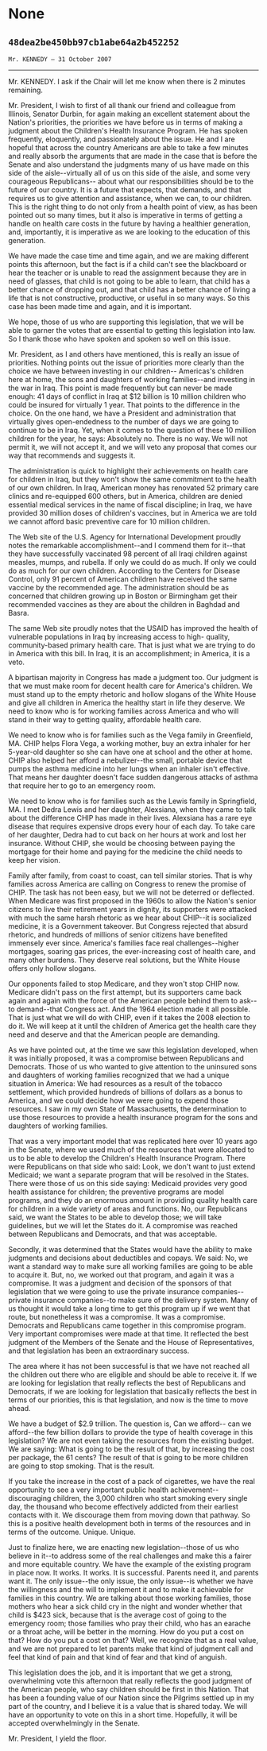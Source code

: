 # None
## `48dea2be450bb97cb1abe64a2b452252`
`Mr. KENNEDY — 31 October 2007`

---


Mr. KENNEDY. I ask if the Chair will let me know when there is 2 
minutes remaining.

 Mr. President, I wish to first of all thank our friend and colleague 
from Illinois, Senator Durbin, for again making an excellent statement 
about the Nation's priorities, the priorities we have before us in 
terms of making a judgment about the Children's Health Insurance 
Program. He has spoken frequently, eloquently, and passionately about 
the issue. He and I are hopeful that across the country Americans are 
able to take a few minutes and really absorb the arguments that are 
made in the case that is before the Senate and also understand the 
judgments many of us have made on this side of the aisle--virtually all 
of us on this side of the aisle, and some very courageous Republicans--
about what our responsibilities should be to the future of our country. 
It is a future that expects, that demands, and that requires us to give 
attention and assistance, when we can, to our children. This is the 
right thing to do not only from a health point of view, as has been 
pointed out so many times, but it also is imperative in terms of 
getting a handle on health care costs in the future by having a 
healthier generation, and, importantly, it is imperative as we are 
looking to the education of this generation.

 We have made the case time and time again, and we are making 
different points this afternoon, but the fact is if a child can't see 
the blackboard or hear the teacher or is unable to read the assignment 
because they are in need of glasses, that child is not going to be able 
to learn, that child has a better chance of dropping out, and that 
child has a better chance of living a life that is not constructive, 
productive, or useful in so many ways. So this case has been made time 
and again, and it is important.

 We hope, those of us who are supporting this legislation, that we 
will be able to garner the votes that are essential to getting this 
legislation into law. So I thank those who have spoken and spoken so 
well on this issue.

 Mr. President, as I and others have mentioned, this is really an 
issue of priorities. Nothing points out the issue of priorities more 
clearly than the choice we have between investing in our children--
Americas's children here at home, the sons and daughters of working 
families--and investing in the war in Iraq. This point is made 
frequently but can never be made enough: 41 days of conflict in Iraq at 
$12 billion is 10 million children who could be insured for virtually 1 
year. That points to the difference in the choice. On the one hand, we 
have a President and administration that virtually gives open-endedness 
to the number of days we are going to continue to be in Iraq. Yet, when 
it comes to the question of these 10 million children for the year, he 
says: Absolutely no. There is no way. We will not permit it, we will 
not accept it, and we will veto any proposal that comes our way that 
recommends and suggests it.

 The administration is quick to highlight their achievements on 
health care for children in Iraq, but they won't show the same 
commitment to the health of our own children. In Iraq, American money 
has renovated 52 primary care clinics and re-equipped 600 others, but 
in America, children are denied essential medical services in the name 
of fiscal discipline; in Iraq, we have provided 30 million doses of 
children's vaccines, but in America we are told we cannot afford basic 
preventive care for 10 million children.

 The Web site of the U.S. Agency for International Development 
proudly notes the remarkable accomplishment--and I commend them for 
it--that they have successfully vaccinated 98 percent of all Iraqi 
children against measles, mumps, and rubella. If only we could do as 
much. If only we could do as much for our own children. According to 
the Centers for Disease Control, only 91 percent of American children 
have received the same vaccine by the recommended age. The 
administration should be as concerned that children growing up in 
Boston or Birmingham get their recommended vaccines as they are about 
the children in Baghdad and Basra.

 The same Web site proudly notes that the USAID has improved the 
health of vulnerable populations in Iraq by increasing access to high-
quality, community-based primary health care. That is just what we are 
trying to do in America with this bill. In Iraq, it is an 
accomplishment; in America, it is a veto.

 A bipartisan majority in Congress has made a judgment too. Our 
judgment is that we must make room for decent health care for America's 
children. We must stand up to the empty rhetoric and hollow slogans of 
the White House and give all children in America the healthy start in 
life they deserve. We need to know who is for working families across 
America and who will stand in their way to getting quality, affordable 
health care.

We need to know who is for families such as the Vega family in 
Greenfield, MA. CHIP helps Flora Vega, a working mother, buy an extra 
inhaler for her 5-year-old daughter so she can have one at school and 
the other at home. CHIP also helped her afford a nebulizer--the small, 
portable device that pumps the asthma medicine into her lungs when an 
inhaler isn't effective. That means her daughter doesn't face sudden 
dangerous attacks of asthma that require her to go to an emergency 
room.



 We need to know who is for families such as the Lewis family in 
Springfield, MA. I met Dedra Lewis and her daughter, Alexsiana, when 
they came to talk about the difference CHIP has made in their lives. 
Alexsiana has a rare eye disease that requires expensive drops every 
hour of each day. To take care of her daughter, Dedra had to cut back 
on her hours at work and lost her insurance. Without CHIP, she would be 
choosing between paying the mortgage for their home and paying for the 
medicine the child needs to keep her vision.

Family after family, from coast to coast, can tell similar stories. 
That is why families across America are calling on Congress to renew 
the promise of CHIP. The task has not been easy, but we will not be 
deterred or deflected. When Medicare was first proposed in the 1960s to 
allow the Nation's senior citizens to live their retirement years in 
dignity, its supporters were attacked with much the same harsh rhetoric 
as we hear about CHIP--it is socialized medicine, it is a Government 
takeover. But Congress rejected that absurd rhetoric, and hundreds of 
millions of senior citizens have benefited immensely ever since. 
America's families face real challenges--higher mortgages, soaring gas 
prices, the ever-increasing cost of health care, and many other 
burdens. They deserve real solutions, but the White House offers only 
hollow slogans.


Our opponents failed to stop Medicare, and they won't stop CHIP now. 
Medicare didn't pass on the first attempt, but its supporters came back 
again and again with the force of the American people behind them to 
ask--to demand--that Congress act. And the 1964 election made it all 
possible. That is just what we will do with CHIP, even if it takes the 
2008 election to do it. We will keep at it until the children of 
America get the health care they need and deserve and that the American 
people are demanding.

As we have pointed out, at the time we saw this legislation 
developed, when it was initially proposed, it was a compromise between 
Republicans and Democrats. Those of us who wanted to give attention to 
the uninsured sons and daughters of working families recognized that we 
had a unique situation in America: We had resources as a result of the 
tobacco settlement, which provided hundreds of billions of dollars as a 
bonus to America, and we could decide how we were going to expend those 
resources. I saw in my own State of Massachusetts, the determination to 
use those resources to provide a health insurance program for the sons 
and daughters of working families.

That was a very important model that was replicated here over 10 
years ago in the Senate, where we used much of the resources that were 
allocated to us to be able to develop the Children's Health Insurance 
Program. There were Republicans on that side who said: Look, we don't 
want to just extend Medicaid; we want a separate program that will be 
resolved in the States. There were those of us on this side saying: 
Medicaid provides very good health assistance for children; the 
preventive programs are model programs, and they do an enormous amount 
in providing quality health care for children in a wide variety of 
areas and functions. No, our Republicans said, we want the States to be 
able to develop those; we will take guidelines, but we will let the 
States do it. A compromise was reached between Republicans and 
Democrats, and that was acceptable.

Secondly, it was determined that the States would have the ability to 
make judgments and decisions about deductibles and copays. We said: No, 
we want a standard way to make sure all working families are going to 
be able to acquire it. But, no, we worked out that program, and again 
it was a compromise. It was a judgment and decision of the sponsors of 
that legislation that we were going to use the private insurance 
companies--private insurance companies--to make sure of the delivery 
system. Many of us thought it would take a long time to get this 
program up if we went that route, but nonetheless it was a compromise. 
It was a compromise. Democrats and Republicans came together in this 
compromise program. Very important compromises were made at that time. 
It reflected the best judgment of the Members of the Senate and the 
House of Representatives, and that legislation has been an 
extraordinary success.

The area where it has not been successful is that we have not reached 
all the children out there who are eligible and should be able to 
receive it. If we are looking for legislation that really reflects the 
best of Republicans and Democrats, if we are looking for legislation 
that basically reflects the best in terms of our priorities, this is 
that legislation, and now is the time to move ahead.

We have a budget of $2.9 trillion. The question is, Can we afford--
can we afford--the few billion dollars to provide the type of health 
coverage in this legislation? We are not even taking the resources from 
the existing budget. We are saying: What is going to be the result of 
that, by increasing the cost per package, the 61 cents? The result of 
that is going to be more children are going to stop smoking. That is 
the result.

If you take the increase in the cost of a pack of cigarettes, we have 
the real opportunity to see a very important public health 
achievement--discouraging children, the 3,000 children who start 
smoking every single day, the thousand who become effectively addicted 
from their earliest contacts with it. We discourage them from moving 
down that pathway. So this is a positive health development both in 
terms of the resources and in terms of the outcome. Unique. Unique.

Just to finalize here, we are enacting new legislation--those of us 
who believe in it--to address some of the real challenges and make this 
a fairer and more equitable country. We have the example of the 
existing program in place now. It works. It works. It is successful. 
Parents need it, and parents want it. The only issue--the only issue, 
the only issue--is whether we have the willingness and the will to 
implement it and to make it achievable for families in this country. We 
are talking about those working families, those mothers who hear a sick 
child cry in the night and wonder whether that child is $423 sick, 
because that is the average cost of going to the emergency room; those 
families who pray their child, who has an earache or a throat ache, 
will be better in the morning. How do you put a cost on that? How do 
you put a cost on that? Well, we recognize that as a real value, and we 
are not prepared to let parents make that kind of judgment call and 
feel that kind of pain and that kind of fear and that kind of anguish.

This legislation does the job, and it is important that we get a 
strong, overwhelming vote this afternoon that really reflects the good 
judgment of the American people, who say children should be first in 
this Nation. That has been a founding value of our Nation since the 
Pilgrims settled up in my part of the country, and I believe it is a 
value that is shared today. We will have an opportunity to vote on this 
in a short time. Hopefully, it will be accepted overwhelmingly in the 
Senate.

Mr. President, I yield the floor.
